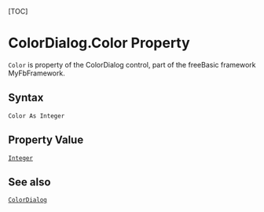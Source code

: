 [TOC]
# ColorDialog.Color Property

`Color` is property of the ColorDialog control, part of the freeBasic framework MyFbFramework.
## Syntax
```freeBasic
Color As Integer
```
## Property Value
[`Integer`]("https://www.freebasic.net/wiki/KeyPgInteger")
## See also
[`ColorDialog`](ColorDialog.md)
